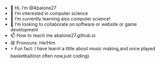 - 👋 Hi, I’m @Abalone27
- 👀 I’m interested in computer science
- 🌱 I’m currently learning also computer science!
- 💞️ I’m looking to collaborate on software or website or game development
- 📫 How to reach me abalone27.github.io
- 😄 Pronouns: He/Him
- ⚡ Fun fact: I have learnt a little about music making,and once played basketball(not often now,just coding).

<!---
Abalone27/Abalone27 is a ✨ special ✨ repository because its `README.md` (this file) appears on your GitHub profile.
You can click the Preview link to take a look at your changes.
--->

